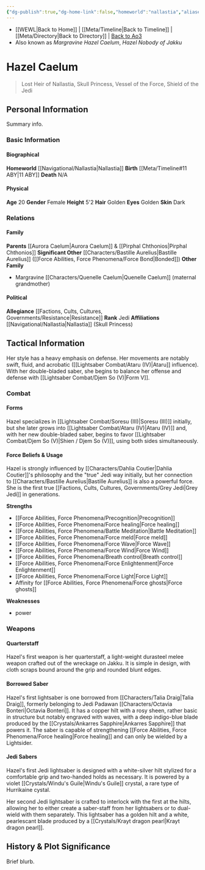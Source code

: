 ```yaml
---
{"dg-publish":true,"dg-home-link":false,"homeworld":"nallastia","aliases":["Princess Caelum"],"tags":["greyjedi","character","resistance","princess","formiii","formiv","formv","forcesensitive","unfinished"],"permalink":"/characters/hazel-caelum/","dgHomeLink":false,"dgPassFrontmatter":true}
---
```


- [[WEWL\|Back to Home]] | [[Meta/Timeline\|Back to Timeline]] | [[Meta/Directory\|Back to Directory]] | [Back to Ao3](https://archiveofourown.org/works/19334440/chapters/45992584)
- Also known as *Margravine Hazel Caelum*, *Hazel Nobody of Jakku*

# Hazel Caelum
>Lost Heir of Nallastia, Skull Princess, Vessel of the Force, Shield of the Jedi

## Personal Information
Summary info.

### Basic Information

#### Biographical
**Homeworld** [[Navigational/Nallastia\|Nallastia]]
**Birth** [[Meta/Timeline#11 ABY\|11 ABY]]
**Death** N/A

#### Physical
**Age** 20
**Gender** Female
**Height** 5'2
**Hair** Golden
**Eyes** Golden
**Skin** Dark

### Relations

#### Family
**Parents** [[Aurora Caelum\|Aurora Caelum]] & [[Pirphal Chthonios\|Pirphal Chthonios]]
**Significant Other** [[Characters/Bastille Aurelius\|Bastille Aurelius]] ([[Force Abilities, Force Phenomena/Force Bond\|Bonded]])
**Other Family**
- Margravine [[Characters/Quenelle Caelum\|Quenelle Caelum]] (maternal grandmother)

#### Political
**Allegiance** [[Factions, Cults, Cultures, Governments/Resistance\|Resistance]]
**Rank** Jedi
**Affiliations** [[Navigational/Nallastia\|Nallastia]] (Skull Princess)

## Tactical Information
Her style has a heavy emphasis on defense. Her movements are notably swift, fluid, and acrobatic ([[Lightsaber Combat/Ataru (IV)\|Ataru]] influence). With her double-bladed saber, she begins to balance her offense and defense with [[Lightsaber Combat/Djem So (V)\|Form V]]. 

### Combat

#### Forms
Hazel specializes in [[Lightsaber Combat/Soresu (III)\|Soresu (III)]] initially, but she later grows into [[Lightsaber Combat/Ataru (IV)\|Ataru (IV)]] and, with her new double-bladed saber, begins to favor [[Lightsaber Combat/Djem So (V)\|Shien / Djem So (V)]], using both sides simultaneously. 

#### Force Beliefs & Usage
Hazel is strongly influenced by [[Characters/Dahlia Coutier\|Dahlia Coutier]]'s philosophy and the "true" Jedi way initially, but her connection to [[Characters/Bastille Aurelius\|Bastille Aurelius]] is also a powerful force. She is the first true [[Factions, Cults, Cultures, Governments/Grey Jedi\|Grey Jedi]] in generations. 

**Strengths**
- [[Force Abilities, Force Phenomena/Precognition\|Precognition]]
- [[Force Abilities, Force Phenomena/Force healing\|Force healing]]
- [[Force Abilities, Force Phenomena/Battle Meditation\|Battle Meditation]]
- [[Force Abilities, Force Phenomena/Force meld\|Force meld]]
- [[Force Abilities, Force Phenomena/Force Wave\|Force Wave]]
- [[Force Abilities, Force Phenomena/Force Wind\|Force Wind]]
- [[Force Abilities, Force Phenomena/Breath control\|Breath control]]
- [[Force Abilities, Force Phenomena/Force Enlightenment\|Force Enlightenment]]
- [[Force Abilities, Force Phenomena/Force Light\|Force Light]] 
- Affinity for [[Force Abilities, Force Phenomena/Force ghosts\|Force ghosts]] 

**Weaknesses**
- power

### Weapons

#### Quarterstaff
Hazel's first weapon is her quarterstaff, a light-weight durasteel melee weapon crafted out of the wreckage on Jakku. It is simple in design, with cloth scraps bound around the grip and rounded blunt edges.

#### Borrowed Saber
Hazel's first lightsaber is one borrowed from [[Characters/Talia Draig\|Talia Draig]], formerly belonging to Jedi Padawan [[Characters/Octavia Bonteri\|Octavia Bonteri]]. It has a copper hilt with a rosy sheen, rather basic in structure but notably engraved with waves, with a deep indigo-blue blade produced by the [[Crystals/Ankarres Sapphire\|Ankarres Sapphire]] that powers it. The saber is capable of strengthening [[Force Abilities, Force Phenomena/Force healing\|Force healing]] and can only be wielded by a Lightsider.

#### Jedi Sabers
Hazel's first Jedi lightsaber is designed with a white-silver hilt stylized for a comfortable grip and two-handed holds as necessary. It is powered by a violet [[Crystals/Windu's Guile\|Windu's Guile]] crystal, a rare type of Hurrikaine cystal. 

Her second Jedi lightsaber is crafted to interlock with the first at the hilts, allowing her to either create a saber-staff from her lightsabers or to dual-wield with them separately. This lightsaber has a golden hilt and a white, pearlescant blade produced by a [[Crystals/Krayt dragon pearl\|Krayt dragon pearl]]. 

## History & Plot Significance
Brief blurb.
